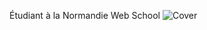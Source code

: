 


Étudiant à la Normandie Web School 
![Cover]([https://github.com/NicolasBrondin/NicolasBrondin/blob/master/img/cover.jpg](https://github.com/Liamcr21/Liamcr21/blob/main/logo_white.png))

